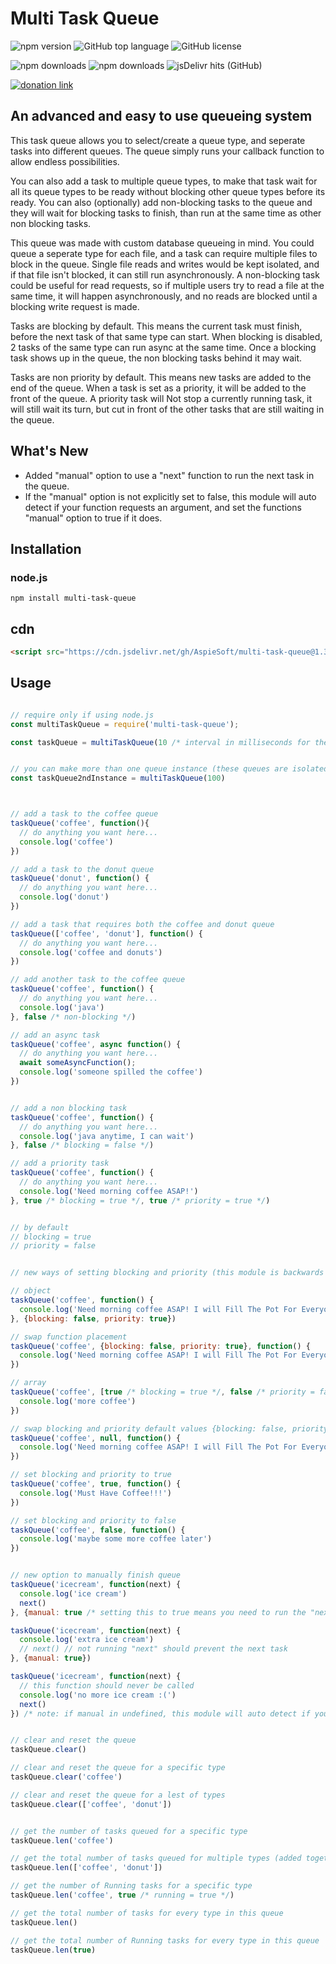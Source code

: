 # Multi Task Queue

![npm version](https://img.shields.io/npm/v/multi-task-queue)
![GitHub top language](https://img.shields.io/github/languages/top/aspiesoft/multi-task-queue)
![GitHub license](https://img.shields.io/github/license/aspiesoft/multi-task-queue)

![npm downloads](https://img.shields.io/npm/dw/multi-task-queue)
![npm downloads](https://img.shields.io/npm/dm/multi-task-queue)
![jsDelivr hits (GitHub)](https://img.shields.io/jsdelivr/gh/hm/aspiesoft/multi-task-queue)

[![donation link](https://img.shields.io/badge/buy%20me%20a%20coffee-paypal-blue)](https://paypal.me/shaynejrtaylor?country.x=US&locale.x=en_US)

## An advanced and easy to use queueing system

This task queue allows you to select/create a queue type, and seperate tasks into different queues. The queue simply runs your callback function to allow endless possibilities.

You can also add a task to multiple queue types, to make that task wait for all its queue types to be ready without blocking other queue types before its ready. You can also (optionally) add non-blocking tasks to the queue and they will wait for blocking tasks to finish, than run at the same time as other non blocking tasks.

This queue was made with custom database queueing in mind. You could queue a seperate type for each file, and a task can require multiple files to block in the queue. Single file reads and writes would be kept isolated, and if that file isn't blocked, it can still run asynchronously. A non-blocking task could be useful for read requests, so if multiple users try to read a file at the same time, it will happen asynchronously, and no reads are blocked until a blocking write request is made.

Tasks are blocking by default. This means the current task must finish, before the next task of that same type can start.
When blocking is disabled, 2 tasks of the same type can run async at the same time.
Once a blocking task shows up in the queue, the non blocking tasks behind it may wait.

Tasks are non priority by default. This means new tasks are added to the end of the queue.
When a task is set as a priority, it will be added to the front of the queue.
A priority task will Not stop a currently running task, it will still wait its turn, but cut in front of the other tasks that are still waiting in the queue.

## What's New

- Added "manual" option to use a "next" function to run the next task in the queue.
- If the "manual" option is not explicitly set to false, this module will auto detect if your function requests an argument, and set the functions "manual" option to true if it does.

## Installation

### node.js

```shell script
npm install multi-task-queue
```

## cdn

```html
<script src="https://cdn.jsdelivr.net/gh/AspieSoft/multi-task-queue@1.3.1/index.min.js"></script>
```

## Usage

```JavaScript

// require only if using node.js
const multiTaskQueue = require('multi-task-queue');

const taskQueue = multiTaskQueue(10 /* interval in milliseconds for the queue to run the next task */)


// you can make more than one queue instance (these queues are isolated)
const taskQueue2ndInstance = multiTaskQueue(100)



// add a task to the coffee queue
taskQueue('coffee', function(){
  // do anything you want here...
  console.log('coffee')
})

// add a task to the donut queue
taskQueue('donut', function() {
  // do anything you want here...
  console.log('donut')
})

// add a task that requires both the coffee and donut queue
taskQueue(['coffee', 'donut'], function() {
  // do anything you want here...
  console.log('coffee and donuts')
})

// add another task to the coffee queue
taskQueue('coffee', function() {
  // do anything you want here...
  console.log('java')
}, false /* non-blocking */)

// add an async task
taskQueue('coffee', async function() {
  // do anything you want here...
  await someAsyncFunction();
  console.log('someone spilled the coffee')
})


// add a non blocking task
taskQueue('coffee', function() {
  // do anything you want here...
  console.log('java anytime, I can wait')
}, false /* blocking = false */)

// add a priority task
taskQueue('coffee', function() {
  // do anything you want here...
  console.log('Need morning coffee ASAP!')
}, true /* blocking = true */, true /* priority = true */)


// by default
// blocking = true
// priority = false


// new ways of setting blocking and priority (this module is backwards compatable with the old method)

// object
taskQueue('coffee', function() {
  console.log('Need morning coffee ASAP! I will Fill The Pot For Everyone!')
}, {blocking: false, priority: true})

// swap function placement
taskQueue('coffee', {blocking: false, priority: true}, function() {
  console.log('Need morning coffee ASAP! I will Fill The Pot For Everyone!')
})

// array
taskQueue('coffee', [true /* blocking = true */, false /* priority = false */], function() {
  console.log('more coffee')
})

// swap blocking and priority default values {blocking: false, priority: true}
taskQueue('coffee', null, function() {
  console.log('Need morning coffee ASAP! I will Fill The Pot For Everyone!')
})

// set blocking and priority to true
taskQueue('coffee', true, function() {
  console.log('Must Have Coffee!!!')
})

// set blocking and priority to false
taskQueue('coffee', false, function() {
  console.log('maybe some more coffee later')
})


// new option to manually finish queue
taskQueue('icecream', function(next) {
  console.log('ice cream')
  next()
}, {manual: true /* setting this to true means you need to run the "next" function when your done */})

taskQueue('icecream', function(next) {
  console.log('extra ice cream')
  // next() // not running "next" should prevent the next task
}, {manual: true})

taskQueue('icecream', function(next) {
  // this function should never be called
  console.log('no more ice cream :(')
  next()
}) /* note: if manual in undefined, this module will auto detect if your function accepts an argument */


// clear and reset the queue
taskQueue.clear()

// clear and reset the queue for a specific type
taskQueue.clear('coffee')

// clear and reset the queue for a lest of types
taskQueue.clear(['coffee', 'donut'])


// get the number of tasks queued for a specific type
taskQueue.len('coffee')

// get the total number of tasks queued for multiple types (added together)
taskQueue.len(['coffee', 'donut'])

// get the number of Running tasks for a specific type
taskQueue.len('coffee', true /* running = true */)

// get the total number of tasks for every type in this queue
taskQueue.len()

// get the total number of Running tasks for every type in this queue
taskQueue.len(true)

```

